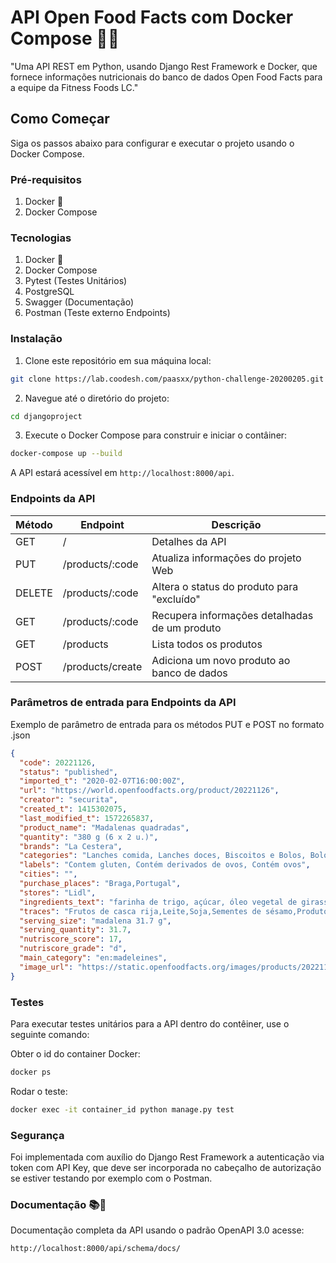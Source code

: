# API Open Food Facts com Docker Compose 🔌🍔

"Uma API REST em Python, usando Django Rest Framework e Docker, que fornece informações nutricionais do banco de dados Open Food Facts para a equipe da Fitness Foods LC."

## Como Começar

Siga os passos abaixo para configurar e executar o projeto usando o Docker Compose.

### Pré-requisitos

1. Docker 🐳
2. Docker Compose

### Tecnologias

1. Docker 🐳
2. Docker Compose
3. Pytest (Testes Unitários)
3. PostgreSQL
4. Swagger (Documentação)
5. Postman (Teste externo Endpoints)

### Instalação

1. Clone este repositório em sua máquina local:

```bash
git clone https://lab.coodesh.com/paasxx/python-challenge-20200205.git
```

2. Navegue até o diretório do projeto:

```bash
cd djangoproject
```

3. Execute o Docker Compose para construir e iniciar o contâiner:

```bash
docker-compose up --build
```

A API estará acessível em `http://localhost:8000/api`.

### Endpoints da API

| Método   | Endpoint                    | Descrição                                      |
|----------|-----------------------------|------------------------------------------------|
| GET      | /                           | Detalhes da API                                |
| PUT      | /products/:code             | Atualiza informações do projeto Web            |
| DELETE   | /products/:code             | Altera o status do produto para "excluído"     |
| GET      | /products/:code             | Recupera informações detalhadas de um produto  |
| GET      | /products                   | Lista todos os produtos                        |
| POST     | /products/create            | Adiciona um novo produto ao banco de dados     |


### Parâmetros de entrada para Endpoints da API

Exemplo de parâmetro de entrada para os métodos PUT e POST no formato .json

```json
{
  "code": 20221126,
  "status": "published",
  "imported_t": "2020-02-07T16:00:00Z",
  "url": "https://world.openfoodfacts.org/product/20221126",
  "creator": "securita",
  "created_t": 1415302075,
  "last_modified_t": 1572265837,
  "product_name": "Madalenas quadradas",
  "quantity": "380 g (6 x 2 u.)",
  "brands": "La Cestera",
  "categories": "Lanches comida, Lanches doces, Biscoitos e Bolos, Bolos, Madalenas",
  "labels": "Contem gluten, Contém derivados de ovos, Contém ovos",
  "cities": "",
  "purchase_places": "Braga,Portugal",
  "stores": "Lidl",
  "ingredients_text": "farinha de trigo, açúcar, óleo vegetal de girassol, clara de ovo, ovo, humidificante (sorbitol), levedantes químicos (difosfato dissódico, hidrogenocarbonato de sódio), xarope de glucose-frutose, sal, aroma",
  "traces": "Frutos de casca rija,Leite,Soja,Sementes de sésamo,Produtos à base de sementes de sésamo",
  "serving_size": "madalena 31.7 g",
  "serving_quantity": 31.7,
  "nutriscore_score": 17,
  "nutriscore_grade": "d",
  "main_category": "en:madeleines",
  "image_url": "https://static.openfoodfacts.org/images/products/20221126/front_pt.5.400.jpg"
}
```

### Testes

Para executar testes unitários para a API dentro do contêiner, use o seguinte comando:

Obter o id do container Docker:

```bash
docker ps
```
Rodar o teste:

```bash
docker exec -it container_id python manage.py test
```

### Segurança 

Foi implementada com auxílio do Django Rest Framework a autenticação via token com API Key, que deve ser incorporada no cabeçalho de autorização se estiver testando por exemplo com o Postman.

### Documentação 📚🚀

Documentação completa da API usando o padrão OpenAPI 3.0 acesse:

`http://localhost:8000/api/schema/docs/`
